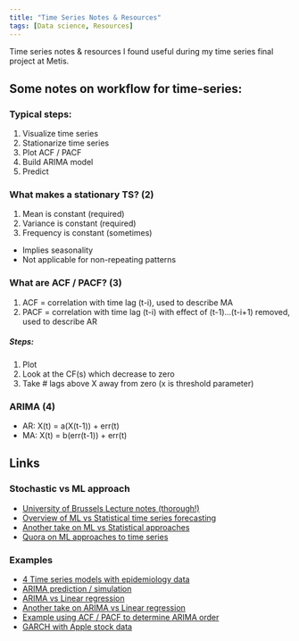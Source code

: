 ```yaml
---
title: "Time Series Notes & Resources"
tags: [Data science, Resources]
---
```


Time series notes & resources I found useful during my time series final project at Metis.

## Some notes on workflow for time-series:

### Typical steps:
1) Visualize time series
2) Stationarize time series
3) Plot ACF / PACF
4) Build ARIMA model
5) Predict

### What makes a stationary TS? (2)
1) Mean is constant (required)
2) Variance is constant (required)
3) Frequency is constant (sometimes)
  - Implies seasonality
  - Not applicable for non-repeating patterns
  
### What are ACF / PACF? (3)
1) ACF = correlation with time lag (t-i), used to describe MA
2) PACF = correlation with time lag (t-i) with effect of (t-1)...(t-i+1) removed, used to describe AR

##### Steps:
1) Plot
2) Look at the CF(s) which decrease to zero
3) Take # lags above X away from zero (x is threshold parameter)

### ARIMA (4)
- AR: X(t) = a(X(t-1)) + err(t)
- MA: X(t) = b(err(t-1)) + err(t)

## Links
### Stochastic vs ML approach
* [University of Brussels Lecture notes (thorough!)](http://www.ulb.ac.be/di/map/gbonte/ftp/time_ser.pdf)
* [Overview of ML vs Statistical time series forecasting](https://www.xenonstack.com/blog/data-science/time-series-analysis-forecasting-using-machine-learning-deep-learning)
* [Another take on ML vs Statistical approaches](https://www.quora.com/What-are-the-big-differences-between-machine-learning-techniques-e-g-SVM-vs-time-series-analysis-techniques-e-g-ARIMA-GARCH-when-looking-to-make-forecasts-of-time-series)
* [Quora on ML approaches to time series](https://www.quora.com/Data-Science-Can-machine-learning-be-used-for-time-series-analysis)

### Examples
* [4 Time series models with epidemiology data](https://www.ncbi.nlm.nih.gov/pmc/articles/PMC3914930/)
* [ARIMA prediction / simulation](https://stats.stackexchange.com/questions/132635/arima-equation-interpretation)
* [ARIMA vs Linear regression](https://stats.stackexchange.com/questions/188821/what-is-are-the-mechanical-difference-between-multiple-linear-regression-with)
* [Another take on ARIMA vs Linear regression](https://jalobe.com/blog/the-role-of-exogenous-and-lagged-variables-in-arima-and-linear-regression-models/)
* [Example using ACF / PACF to determine ARIMA order](https://www.economicsnetwork.ac.uk/showcase/cook_arima)
* [GARCH with Apple stock data](https://rstudio-pubs-static.s3.amazonaws.com/258811_b43d4c7bb2c74851b5b95f29a09c5b30.html)
